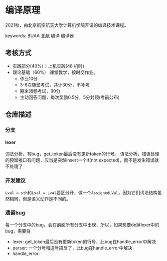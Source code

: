 # 编译原理

2021秋，由北京航空航天大学计算机学院开设的编译技术课程。

keywords: BUAA 北航 编译 编译器

## 考核方式

+ 实践部分(40%）：上机实践(48 机时)
+ 理论基础（60%）:课堂教学，按时交作业。
    - 作业10分
    - 3-6次随堂考试，共计30分，不补考
    - 期末闭卷考试，60分
    - 主动回答问题，每次奖励0.5分，5分封顶(考前公布)

## 仓库描述

### 分支

#### lexer

词法分析，有bug，get_token最后没有更新token的行号。
语法分析，错误处理的预留接口有问题，应当是突然insert一个if(not expected)，而不是发生错误就不处理了

### 开发建议

`Lval = sth`和`Lval = Lval`要区分开，做一个`AssignedLVal`，因为它们词法结构虽然相同，但是语义动作是不同的。





### 遗留bug

每一个分支中的bug，会在前面所有分支中出现，所以，如果想要de掉lexer中的bug，需要将

  + lexer: get_token最后没有更新token的行号，此bug在handle_error中解决
  + parser: 一个分号和逗号搞反了，此bug在handle_error中解决
  + handle_error: 

